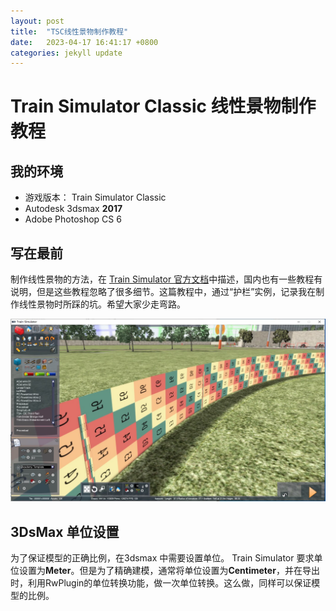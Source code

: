 ```yaml
---
layout: post
title:  "TSC线性景物制作教程"
date:   2023-04-17 16:41:17 +0800
categories: jekyll update
---
```

# Train Simulator Classic 线性景物制作教程

## 我的环境
* 游戏版本： Train Simulator Classic
* Autodesk 3dsmax **2017**
* Adobe Photoshop CS 6

## 写在最前
制作线性景物的方法，在 [Train Simulator 官方文档](https://sites.google.com/a/railsimdev.com/dtgts1sdk/reference-manual/art-guidelines/procedural-lofted-geometry)中描述，国内也有一些教程有说明，但是这些教程忽略了很多细节。这篇教程中，通过“护栏”实例，记录我在制作线性景物时所踩的坑。希望大家少走弯路。

![最终效果](/assets/procedual-lofted-scenery-tutorial/preview.jpg)

## 3DsMax 单位设置
为了保证模型的正确比例，在3dsmax 中需要设置单位。 Train Simulator 要求单位设置为**Meter**。但是为了精确建模，通常将单位设置为**Centimeter**，并在导出时，利用RwPlugin的单位转换功能，做一次单位转换。这么做，同样可以保证模型的比例。





